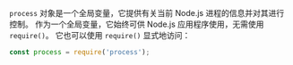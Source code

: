 
<!-- introduced_in=v0.10.0 -->
<!-- type=global -->

`process` 对象是一个全局变量，它提供有关当前 Node.js 进程的信息并对其进行控制。 
作为一个全局变量，它始终可供 Node.js 应用程序使用，无需使用 `require()`。
它也可以使用 `require()` 显式地访问：

```js
const process = require('process');
```

